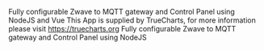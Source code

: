 Fully configurable Zwave to MQTT gateway and Control Panel using NodeJS and Vue
This App is supplied by TrueCharts, for more information please visit https://truecharts.org
Fully configurable Zwave to MQTT gateway and Control Panel using NodeJS
